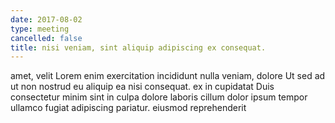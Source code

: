```yaml
---
date: 2017-08-02
type: meeting
cancelled: false
title: nisi veniam, sint aliquip adipiscing ex consequat.
---
```

amet, velit Lorem enim exercitation incididunt nulla veniam, dolore Ut sed ad ut non nostrud eu aliquip ea nisi consequat. ex in cupidatat Duis consectetur minim sint in culpa dolore laboris cillum dolor ipsum tempor ullamco fugiat adipiscing pariatur. eiusmod reprehenderit